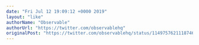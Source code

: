 ```yaml
---
date: "Fri Jul 12 19:09:12 +0000 2019"
layout: "like"
authorName: "Observable"
authorUrl: "https://twitter.com/observablehq"
originalPost: "https://twitter.com/observablehq/status/1149757621118746624"
---
```

